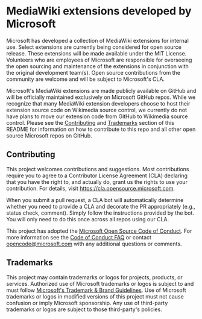 # MediaWiki extensions developed by Microsoft

Microsoft has developed a collection of MediaWiki extensions for internal use. Select extensions are
currently being considered for open source release. These extensions will be made available under
the MIT License. Volunteers who are employees of Microsoft are responsible for overseeing the open
sourcing and maintenance of the extensions in conjunction with the original development team(s).
Open source contributions from the community are welcome and will be subject to Microsoft's CLA.

Microsoft's MediaWiki extensions are made publicly available on GitHub and will be officially maintained
exclusively on Microsoft GitHub repos. While we recognize that many MediaWiki extension developers
choose to host their extension source code on Wikimedia source control, we currently do not have plans
to move our extension code from GitHub to Wikimedia source control. Please see the
[Contributing](#contributing) and [Trademarks](#trademarks) section of this README for information
on how to contribute to this repo and all other open source Microsoft repos on GitHub.

## Contributing

This project welcomes contributions and suggestions.  Most contributions require you to agree to a
Contributor License Agreement (CLA) declaring that you have the right to, and actually do, grant us
the rights to use your contribution. For details, visit https://cla.opensource.microsoft.com.

When you submit a pull request, a CLA bot will automatically determine whether you need to provide
a CLA and decorate the PR appropriately (e.g., status check, comment). Simply follow the instructions
provided by the bot. You will only need to do this once across all repos using our CLA.

This project has adopted the [Microsoft Open Source Code of Conduct](https://opensource.microsoft.com/codeofconduct/).
For more information see the [Code of Conduct FAQ](https://opensource.microsoft.com/codeofconduct/faq/) or
contact [opencode@microsoft.com](mailto:opencode@microsoft.com) with any additional questions or comments.

## Trademarks

This project may contain trademarks or logos for projects, products, or services. Authorized use of Microsoft 
trademarks or logos is subject to and must follow 
[Microsoft's Trademark & Brand Guidelines](https://www.microsoft.com/en-us/legal/intellectualproperty/trademarks/usage/general).
Use of Microsoft trademarks or logos in modified versions of this project must not cause confusion or imply Microsoft sponsorship.
Any use of third-party trademarks or logos are subject to those third-party's policies.
